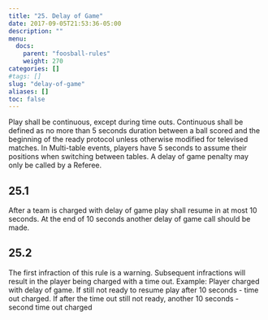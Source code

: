 ```yaml
---
title: "25. Delay of Game"
date: 2017-09-05T21:53:36-05:00
description: ""
menu:
  docs:
    parent: "foosball-rules"
    weight: 270
categories: []
#tags: []
slug: "delay-of-game"
aliases: []
toc: false
---
```


Play shall be continuous, except during time outs. Continuous shall be defined as no more than 5 seconds duration between a ball scored and the beginning of the ready protocol unless otherwise modified for televised matches. In Multi-table events, players have 5 seconds to assume their positions when switching between tables. A delay of game penalty may only be called by a Referee.

## 25.1

After a team is charged with delay of game play shall resume in at most 10 seconds. At the end of 10 seconds another delay of game call should be made.

## 25.2

The first infraction of this rule is a warning. Subsequent infractions will result in the player being charged with a time out. Example: Player charged with delay of game. If still not ready to resume play after 10 seconds - time out charged. If after the time out still not ready, another 10 seconds - second time out charged